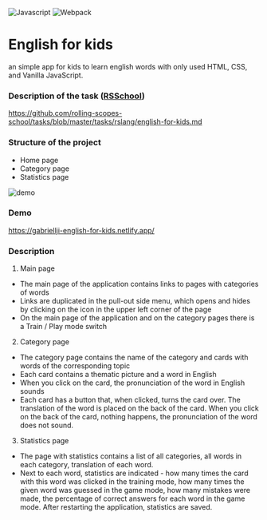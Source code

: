 ![Javascript](https://aleen42.github.io/badges/src/javascript.svg)
![Webpack](https://aleen42.github.io/badges/src/webpack.svg)
# English for kids 
an simple app for kids to learn english words with only used HTML, CSS, and Vanilla JavaScript.

### Description of the task ([RSSchool](https://rs.school))
https://github.com/rolling-scopes-school/tasks/blob/master/tasks/rslang/english-for-kids.md

### Structure of the project
- Home page
- Category page
- Statistics page

![demo](https://i.imgur.com/kDh5gSc.png)

### Demo

https://gabriellji-english-for-kids.netlify.app/

### Description
1. Main page
* The main page of the application contains links to pages with categories of words
* Links are duplicated in the pull-out side menu, which opens and hides by clicking on the icon in the upper left corner of the page
* On the main page of the application and on the category pages there is a Train / Play mode switch
2. Category page
* The category page contains the name of the category and cards with words of the corresponding topic
* Each card contains a thematic picture and a word in English
* When you click on the card, the pronunciation of the word in English sounds
* Each card has a button that, when clicked, turns the card over. The translation of the word is placed on the back of the card. When you click on the back of the card, nothing happens, the pronunciation of the word does not sound.
3. Statistics page
* The page with statistics contains a list of all categories, all words in each category, translation of each word.
* Next to each word, statistics are indicated - how many times the card with this word was clicked in the training mode, how many times the given word was guessed in the game mode, how many mistakes were made, the percentage of correct answers for each word in the game mode. After restarting the application, statistics are saved.